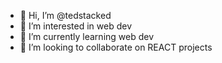 - 👋 Hi, I’m @tedstacked
- 👀 I’m interested in web dev
- 🌱 I’m currently learning web dev
- 💞️ I’m looking to collaborate on REACT projects

<!---
tedstacked/tedstacked is a ✨ special ✨ repository because its `README.md` (this file) appears on your GitHub profile.
You can click the Preview link to take a look at your changes.
--->
